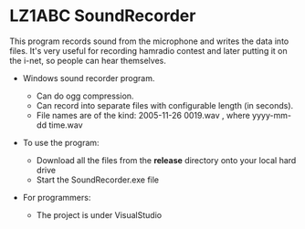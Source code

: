 # LZ1ABC SoundRecorder

This program records sound from the microphone and writes the data into files. It's very useful for recording hamradio contest and later putting it on the i-net, so people can hear themselves.


* Windows sound recorder program. 
	* Can do ogg compression.
	* Can record into separate files with configurable length (in seconds). 
	* File names are of the kind:  2005-11-26 0019.wav , where yyyy-mm-dd time.wav
	


* To use the program:
    * Download all the files from the **release** directory onto your local hard drive
    * Start the SoundRecorder.exe file
    
    
* For programmers:
    * The project is under VisualStudio
